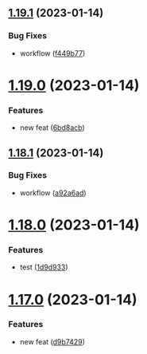 ## [1.19.1](https://github.com/JayNg96/ReleasesFlow/compare/v1.19.0...v1.19.1) (2023-01-14)


### Bug Fixes

* workflow ([f449b77](https://github.com/JayNg96/ReleasesFlow/commit/f449b77e68dc0d96d2dbc52efee766740511ba33))



# [1.19.0](https://github.com/JayNg96/ReleasesFlow/compare/v1.18.1...v1.19.0) (2023-01-14)


### Features

* new feat ([6bd8acb](https://github.com/JayNg96/ReleasesFlow/commit/6bd8acbb70090adb6be1c242d33119c60f0b8882))



## [1.18.1](https://github.com/JayNg96/ReleasesFlow/compare/v1.18.0...v1.18.1) (2023-01-14)


### Bug Fixes

* workflow ([a92a6ad](https://github.com/JayNg96/ReleasesFlow/commit/a92a6adeab290d539b6855ef7afad58635307a43))



# [1.18.0](https://github.com/JayNg96/ReleasesFlow/compare/v1.17.0...v1.18.0) (2023-01-14)


### Features

* test ([1d9d933](https://github.com/JayNg96/ReleasesFlow/commit/1d9d93350b622d5bbae47ca2e6d6446b683e6f63))



# [1.17.0](https://github.com/JayNg96/ReleasesFlow/compare/v1.16.0...v1.17.0) (2023-01-14)


### Features

* new feat ([d9b7429](https://github.com/JayNg96/ReleasesFlow/commit/d9b742941ad260aeb6f75aa6f66d0b8cb94ec069))



